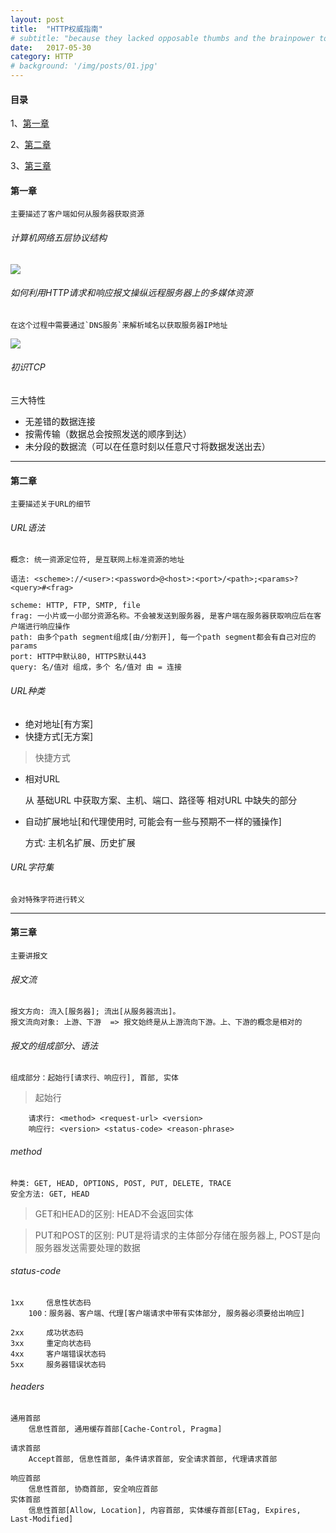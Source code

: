 ```yaml
---
layout: post
title:  "HTTP权威指南"
# subtitle: "because they lacked opposable thumbs and the brainpower to build a space program."
date:   2017-05-30
category: HTTP
# background: '/img/posts/01.jpg'
---
```


#### 目录
1、<a href="#1">第一章<a/>

2、<a href="#2">第二章<a/>

3、<a href="#3">第三章<a/>

<a id="1" href="javascript:void(0)"></a>
#### 第一章
    主要描述了客户端如何从服务器获取资源

###### 计算机网络五层协议结构
![](http://img.hb.aicdn.com/8194fc8b8384808bca2cb20ef6d52f9f890fefffd196-jpCich_fw658)

###### 如何利用HTTP请求和响应报文操纵远程服务器上的多媒体资源

    在这个过程中需要通过`DNS服务`来解析域名以获取服务器IP地址

![](http://img.hb.aicdn.com/e84c3c06b84c0c498968f5d6af4fdfca474eb4333423d-1kxxgz_fw658)

###### 初识TCP

三大特性
* 无差错的数据连接
* 按需传输（数据总会按照发送的顺序到达）
* 未分段的数据流（可以在任意时刻以任意尺寸将数据发送出去）

***

<a id="2" href="javascript:void(0)"></a>
#### 第二章
    主要描述关于URL的细节

###### URL语法

    概念: 统一资源定位符, 是互联网上标准资源的地址

    语法: <scheme>://<user>:<password>@<host>:<port>/<path>;<params>?<query>#<frag>

    scheme: HTTP, FTP, SMTP, file
    frag: 一小片或一小部分资源名称。不会被发送到服务器, 是客户端在服务器获取响应后在客户端进行响应操作
    path: 由多个path segment组成[由/分割开], 每一个path segment都会有自己对应的params
    port: HTTP中默认80, HTTPS默认443
    query: 名/值对 组成，多个 名/值对 由 = 连接

###### URL种类

* 绝对地址[有方案]
* 快捷方式[无方案]

> 快捷方式

* 相对URL

    从 基础URL 中获取方案、主机、端口、路径等 相对URL 中缺失的部分

* 自动扩展地址[和代理使用时, 可能会有一些与预期不一样的骚操作]

    方式: 主机名扩展、历史扩展

###### URL字符集

    会对特殊字符进行转义

***

<a id="3" href="javascript:void(0)"></a>
#### 第三章
    主要讲报文

###### 报文流

    报文方向: 流入[服务器]; 流出[从服务器流出]。
    报文流向对象: 上游、下游  => 报文始终是从上游流向下游。上、下游的概念是相对的

###### 报文的组成部分、语法

    组成部分：起始行[请求行、响应行], 首部, 实体

> 起始行

        请求行: <method> <request-url> <version>
        响应行: <version> <status-code> <reason-phrase>

###### method

    种类: GET, HEAD, OPTIONS, POST, PUT, DELETE, TRACE
    安全方法: GET, HEAD

> GET和HEAD的区别: HEAD不会返回实体

> PUT和POST的区别: PUT是将请求的主体部分存储在服务器上, POST是向服务器发送需要处理的数据

###### status-code

    1xx     信息性状态码
        100：服务器、客户端、代理[客户端请求中带有实体部分, 服务器必须要给出响应]

    2xx     成功状态码
    3xx     重定向状态码
    4xx     客户端错误状态码
    5xx     服务器错误状态码

###### headers

    通用首部
        信息性首部, 通用缓存首部[Cache-Control, Pragma]

    请求首部
        Accept首部, 信息性首部, 条件请求首部, 安全请求首部, 代理请求首部

    响应首部
        信息性首部, 协商首部, 安全响应首部
    实体首部
        信息性首部[Allow, Location], 内容首部, 实体缓存首部[ETag, Expires, Last-Modified]